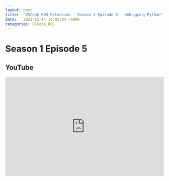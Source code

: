 ```yaml
---
layout: post
title:  "VSCode ROS Extension - Season 1 Episode 5 - Debugging Python"
date:   2021-12-14 14:02:04 -0800
categories: VSCode_ROS
---
```


# Season 1 Episode 5
## YouTube
<iframe width="100%" height="315" src="https://www.youtube.com/embed/A6ABRdL0ckg" title="YouTube video player" frameborder="0" allow="accelerometer; autoplay; clipboard-write; encrypted-media; gyroscope; picture-in-picture" allowfullscreen></iframe>
